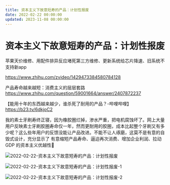 ```yaml
---
title: 资本主义下故意短寿的产品：计划性报废
date: 2022-02-22 00:00:00
updated: 2023-11-08 00:00:00
---
```


# 资本主义下故意短寿的产品：计划性报废

苹果天价维修、用配件排异反应堵死第三方维修、更新系统给芯片降速、旧系统不支持新app

https://www.zhihu.com/zvideo/1429473384580784128

产品寿命越来越短：消费主义的层层套路
https://www.zhihu.com/question/59001664/answer/2407872237

【能用十年的东西越来越少，谁杀死了耐用的产品？-哔哩哔哩】 https://b23.tv/6dkjoC2

我的素士牙刷寿终正寝，因为橡胶圈烂掉，渗水严重，把电机腐蚀坏了。网上大量用户反映素士牙刷胶圈寿命仅一年，然而更耐用的胶圈，成本比起整个牙刷又有多少呢？这么些年用户的反馈没能让产品改进。不能不让人琢磨，这莫不是有意的自毁式设计，充分显示了 有意缩短产品寿命、逼迫再次消费、增加企业利润、拉动GDP 的资本主义优越性😤

![2022-02-22-资本主义下故意短寿的产品：计划性报废](assets/2022-02-22-资本主义下故意短寿的产品：计划性报废.jpeg)

![2022-02-22-资本主义下故意短寿的产品：计划性报废-1](assets/2022-02-22-资本主义下故意短寿的产品：计划性报废-1.jpeg)

![2022-02-22-资本主义下故意短寿的产品：计划性报废-2](assets/2022-02-22-资本主义下故意短寿的产品：计划性报废-2.jpeg)

